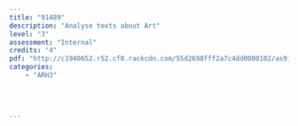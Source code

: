 ```yaml
---
title: "91489"
description: "Analyse texts about Art"
level: "3"
assessment: "Internal"
credits: "4"
pdf: "http://c1940652.r52.cf0.rackcdn.com/55d2698fff2a7c4dd0000102/as91489.pdf"
categories:
    - "ARH3"
    
    
    
    
---
```

